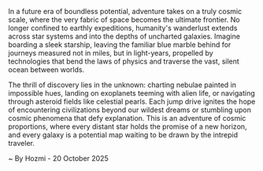 
In a future era of boundless potential, adventure takes on a truly cosmic scale, where the very fabric of space becomes the ultimate frontier. No longer confined to earthly expeditions, humanity's wanderlust extends across star systems and into the depths of uncharted galaxies. Imagine boarding a sleek starship, leaving the familiar blue marble behind for journeys measured not in miles, but in light-years, propelled by technologies that bend the laws of physics and traverse the vast, silent ocean between worlds.

The thrill of discovery lies in the unknown: charting nebulae painted in impossible hues, landing on exoplanets teeming with alien life, or navigating through asteroid fields like celestial pearls. Each jump drive ignites the hope of encountering civilizations beyond our wildest dreams or stumbling upon cosmic phenomena that defy explanation. This is an adventure of cosmic proportions, where every distant star holds the promise of a new horizon, and every galaxy is a potential map waiting to be drawn by the intrepid traveler.

~ By Hozmi - 20 October 2025
